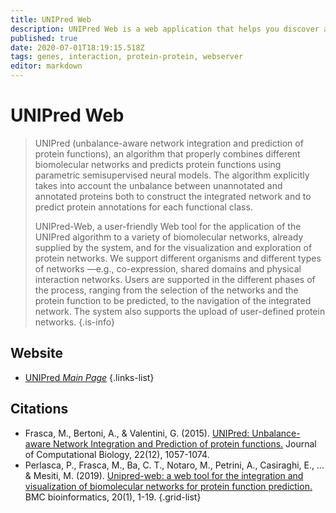 ```yaml
---
title: UNIPred Web
description: UNIPred Web is a web application that helps you discover and explore gene interactions and protein interactions.
published: true
date: 2020-07-01T18:19:15.518Z
tags: genes, interaction, protein-protein, webserver
editor: markdown
---
```


# UNIPred Web

> UNIPred (unbalance-aware network integration and prediction of protein functions), an algorithm that properly combines different biomolecular networks and predicts protein functions using parametric semisupervised neural models. The algorithm explicitly takes into account the unbalance between unannotated and annotated proteins both to construct the integrated network and to predict protein annotations for each functional class.
>
> UNIPred-Web, a user-friendly Web tool for the application of the UNIPred algorithm to a variety of biomolecular networks, already supplied by the system, and for the visualization and exploration of protein networks. We support different organisms and different types of networks —e.g., co-expression, shared domains and physical interaction networks. Users are supported in the different phases of the process, ranging from the selection of the networks and the protein function to be predicted, to the navigation of the integrated network. The system also supports the upload of user-defined protein networks.
{.is-info}

 

## Website 

- [UNIPred *Main Page*](https://unipred.di.unimi.it/)
 {.links-list}

 


## Citations

- Frasca, M., Bertoni, A., & Valentini, G. (2015). [UNIPred: Unbalance-aware Network Integration and Prediction of protein functions.](https://www.liebertpub.com/doi/full/10.1089/cmb.2014.0110) Journal of Computational Biology, 22(12), 1057-1074.
- Perlasca, P., Frasca, M., Ba, C. T., Notaro, M., Petrini, A., Casiraghi, E., ... & Mesiti, M. (2019). [Unipred-web: a web tool for the integration and visualization of biomolecular networks for protein function prediction.](https://bmcbioinformatics.biomedcentral.com/articles/10.1186/s12859-019-2959-2) BMC bioinformatics, 20(1), 1-19.
{.grid-list}


